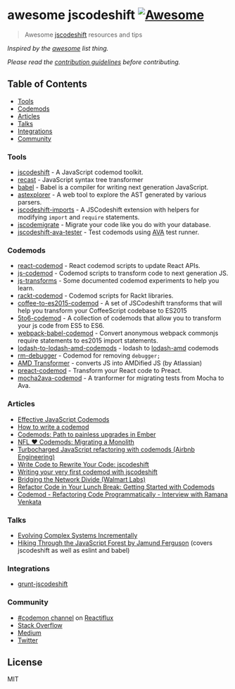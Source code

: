 # awesome jscodeshift [![Awesome](https://cdn.rawgit.com/sindresorhus/awesome/d7305f38d29fed78fa85652e3a63e154dd8e8829/media/badge.svg)](https://github.com/sindresorhus/awesome)

> Awesome [jscodeshift](https://github.com/facebook/jscodeshift) resources and tips

*Inspired by the [awesome](https://github.com/sindresorhus/awesome) list thing.*

*Please read the [contribution guidelines](contributing.md) before contributing.*


## Table of Contents

- [Tools](#tools)
- [Codemods](#codemods)
- [Articles](#articles)
- [Talks](#talks)
- [Integrations](#integrations)
- [Community](#community)


### Tools

- [jscodeshift](https://github.com/facebook/jscodeshift) - A JavaScript codemod toolkit.
- [recast](https://github.com/benjamn/recast) - JavaScript syntax tree transformer
- [babel](https://github.com/babel/babel) - Babel is a compiler for writing next generation JavaScript.
- [astexplorer](http://astexplorer.net/) - A web tool to explore the AST generated by various parsers.
- [jscodeshift-imports](https://www.npmjs.com/package/jscodeshift-imports) - A JSCodeshift extension with helpers for modifying <code>import</code> and <code>require</code> statements.
- [jscodemigrate](https://github.com/brysgo/jscodemigrate) - Migrate your code like you do with your database.
- [jscodeshift-ava-tester](https://github.com/jfmengels/jscodeshift-ava-tester) - Test codemods using [AVA](https://github.com/avajs/ava) test runner.

### Codemods

- [react-codemod](https://github.com/reactjs/react-codemod) - React codemod scripts to update React APIs.
- [js-codemod](https://github.com/cpojer/js-codemod/) - Codemod scripts to transform code to next generation JS.
- [js-transforms](https://github.com/jhgg/js-transforms) - Some documented codemod experiments to help you learn.
- [rackt-codemod](https://github.com/reactjs/rackt-codemod) - Codemod scripts for Rackt libraries.
- [coffee-to-es2015-codemod](https://github.com/Hacker0x01/coffee-to-es2015-codemod) - A set of JSCodeshift transforms that will help you transform your CoffeeScript codebase to ES2015
- [5to6-codemod](https://github.com/5to6/5to6-codemod) - A collection of codemods that allow you to transform your js code from ES5 to ES6.
- [webpack-babel-codemod](https://github.com/agirton/webpack-babel-codemod) - Convert anonymous webpack commonjs require statements to es2015 import statements.
- [lodash-to-lodash-amd-codemods](https://github.com/OliverJAsh/lodash-to-lodash-amd-codemods) - lodash to [lodash-amd](https://github.com/lodash/lodash-amd) codemods
- [rm-debugger](https://www.npmjs.com/package/rm-debugger) - Codemod for removing `debugger;`
- [AMD Transformer](https://bitbucket.org/atlassian/amd-codemod/src) - converts JS into AMDified JS (by Atlassian)
- [preact-codemod](https://github.com/vutran/preact-codemod) - Transform your React code to Preact.
- [mocha2ava-codemod](https://github.com/shimohq/mocha2ava-codemod) - A tranformer for migrating tests from Mocha to Ava.


### Articles

- [Effective JavaScript Codemods](https://medium.com/@cpojer/effective-javascript-codemods-5a6686bb46fb#.jhbsdwknu)
- [How to write a codemod](https://vramana.github.io/blog/2015/12/21/codemod-tutorial/)
- [Codemods: Path to painless upgrades in Ember](http://vramana.github.io/blog/2016/01/13/codemods-path-to-painless-updgrade-in-ember/)
- [NFL ♥ Codemods: Migrating a Monolith](https://medium.com/nfl-engineers/nfl-codemods-migrating-a-monolith-1e3363571707#.j8a0gw4e6)
- [Turbocharged JavaScript refactoring with codemods (Airbnb Engineering)](https://medium.com/airbnb-engineering/turbocharged-javascript-refactoring-with-codemods-b0cae8b326b9#.iuwdhoz2v)
- [Write Code to Rewrite Your Code: jscodeshift](https://www.toptal.com/javascript/write-code-to-rewrite-your-code)
- [Writing your very first codemod with jscodeshift](https://medium.com/@andrew_levine/writing-your-very-first-codemod-with-jscodeshift-7a24c4ede31b#.40m46qpka)
- [Bridging the Network Divide (Walmart Labs)](https://medium.com/walmartlabs/bridging-the-network-divide-80e2355051dc#.2y6rc5eug)
- [Refactor Code in Your Lunch Break: Getting Started with Codemods](https://www.sitepoint.com/getting-started-with-codemods/)
- [Codemod - Refactoring Code Programmatically - Interview with Ramana Venkata](https://survivejs.com/blog/codemod-interview/)

### Talks
- [Evolving Complex Systems Incrementally](https://www.youtube.com/watch?v=d0pOgY8__JM)
- [Hiking Through the JavaScript Forest by Jamund Ferguson](https://channel9.msdn.com/Blogs/seattlejs/2016-01-14-02) (covers jscodeshift as well as eslint and babel)


### Integrations
- [grunt-jscodeshift](https://github.com/cowchimp/grunt-jscodeshift)


### Community

- [#codemon channel](https://discord.gg/0ZcbPKXt5bX9R9qE) on [Reactiflux](http://www.reactiflux.com/)
- [Stack Overflow](http://stackoverflow.com/questions/tagged/jscodeshift)
- [Medium](https://medium.com/tag/codemods)
- [Twitter](https://twitter.com/hashtag/JSCodeShift?src=hash)


## License

MIT

